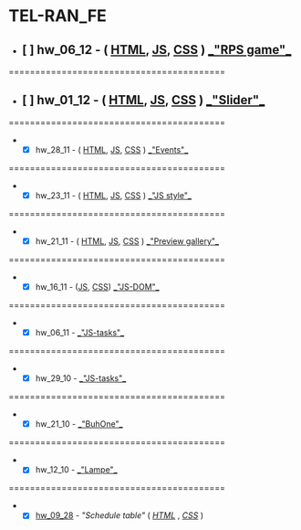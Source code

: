 # TEL-RAN_FE

- ## [ ] hw_06_12 - ( [HTML](https://github.com/sl101/TEL-RAN_FE/blob/main/hw_06_12/index.html), [ JS](https://github.com/sl101/TEL-RAN_FE/blob/main/hw_06_12/script/script.js), [ CSS](https://github.com/sl101/TEL-RAN_FE/blob/main/hw_06_12/style/style.css) ) [ \_"RPS game"\_](https://sl101.github.io/TEL-RAN_FE/hw_06_12/)

=========================================

- ## [ ] hw_01_12 - ( [HTML](https://github.com/sl101/TEL-RAN_FE/blob/main/hw_01_12/index.html), [ JS](https://github.com/sl101/TEL-RAN_FE/blob/main/hw_01_12/script/script.js), [ CSS](https://github.com/sl101/TEL-RAN_FE/blob/main/hw_01_12/style/style.css) ) [ \_"Slider"\_](https://sl101.github.io/TEL-RAN_FE/hw_01_12/)

=========================================

- - [x] hw_28_11 - ( [HTML](https://github.com/sl101/TEL-RAN_FE/blob/main/hw_28_11/index.html), [ JS](https://github.com/sl101/TEL-RAN_FE/blob/main/hw_28_11/script/script.js), [ CSS](https://github.com/sl101/TEL-RAN_FE/blob/main/hw_28_11/style/style.css) ) [ \_"Events"\_](https://sl101.github.io/TEL-RAN_FE/hw_28_11/)

=========================================

- - [x] hw_23_11 - ( [HTML](https://github.com/sl101/TEL-RAN_FE/blob/main/hw_23_11/index.html), [ JS](https://github.com/sl101/TEL-RAN_FE/blob/main/hw_23_11/script/script.js), [ CSS](https://github.com/sl101/TEL-RAN_FE/blob/main/hw_23_11/style/style.css) ) [ \_"JS style"\_](https://sl101.github.io/TEL-RAN_FE/hw_23_11/)

=========================================

- - [x] hw_21_11 - ( [HTML](https://github.com/sl101/TEL-RAN_FE/blob/main/hw_21_11/index.html), [ JS](https://github.com/sl101/TEL-RAN_FE/blob/main/hw_21_11/script/script.js), [ CSS](https://github.com/sl101/TEL-RAN_FE/blob/main/hw_21_11/style/style.css) ) [ \_"Preview gallery"\_](https://sl101.github.io/TEL-RAN_FE/hw_21_11/)

=========================================

- - [x] hw_16_11 - ([JS](https://github.com/sl101/TEL-RAN_FE/blob/main/hw_16_11/script/script.js), [CSS](https://github.com/sl101/TEL-RAN_FE/blob/main/hw_16_11/style/style.css)) [\_"JS-DOM"\_](https://sl101.github.io/TEL-RAN_FE/hw_16_11/)

=========================================

- - [x] hw_06_11 - [\_"JS-tasks"\_](https://sl101.github.io/TEL-RAN_FE/hw_06_11/script.js)

=========================================

- - [x] hw_29_10 - [\_"JS-tasks"\_](https://sl101.github.io/TEL-RAN_FE/hw_29_10/script.js)

=========================================

- - [x] hw_21_10 - [\_"BuhOne"\_](https://sl101.github.io/TEL-RAN_FE/hw_21_10)

=========================================

- - [x] hw_12_10 - [\_"Lampe"\_](https://sl101.github.io/TEL-RAN_FE/hw_12_10)

=========================================

- - [x] [hw_09_28](https://sl101.github.io/TEL-RAN_FE/hw_09_28) - _"Schedule table"_ ( _[HTML](https://github.com/sl101/TEL-RAN_FE/blob/main/hw_09_28/index.html)_ , _[CSS](https://github.com/sl101/TEL-RAN_FE/blob/main/hw_09_28/style/style.css)_ )
